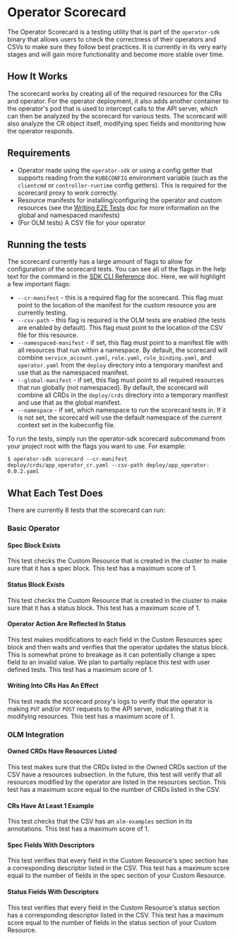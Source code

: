 # Operator Scorecard

The Operator Scorecard is a testing utility that is part of the `operator-sdk` binary that allows users to check the
correctness of their operators and CSVs to make sure they follow best practices. It is currently in its very early
stages and will gain more functionality and become more stable over time.

## How It Works

The scorecard works by creating all of the required resources for the CRs and operator. For the operator
deployment, it also adds another container to the operator's pod that is used to intercept calls to the API server,
which can then be analyzed by the scorecard for various tests. The scorecard will also analyze the CR object itself,
modifying spec fields and monitoring how the operator responds.

## Requirements

- Operator made using the `operator-sdk` or using a config getter that supports reading from the `KUBECONFIG` environment variable (such as the `clientcmd` or `controller-runtime` config getters). This is required for the scorecard proxy to work correctly.
- Resource manifests for installing/configuring the operator and custom resources (see the [Writing E2E Tests][writing-tests] doc for more information on the global and namespaced manifests)
- (For OLM tests) A CSV file for your operator

## Running the tests

The scorecard currently has a large amount of flags to allow for configuration of the scorecard tests. You can see
all of the flags in the help text for the command in the [SDK CLI Reference][cli-reference] doc. Here, we will highlight a few important
flags:

- `--cr-manifest` - this is a required flag for the scorecard. This flag must point to the location of the manifest for the custom resource you are currently testing.
- `--csv-path` - this flag is required is the OLM tests are enabled (the tests are enabled by default). This flag must point to the location of the CSV file for this resource.
- `--namespaced-manifest` - if set, this flag must point to a manifest file with all resources that run within a namespace. By default, the scorecard will combine `service_account.yaml`, `role.yaml`, `role_binding.yaml`, and `operator.yaml` from the `deploy` directory into a temporary manifest and use that as the namespaced manifest.
- `--global-manifest` - if set, this flag must point to all required resources that run globally (not namespaced). By default, the scorecard will combine all CRDs in the `deploy/crds` directory into a temporary manifest and use that as the global manifest.
- `--namespace` - if set, which namespace to run the scorecard tests in. If it is not set, the scorecard will use the default namespace of the current context set in the kubeconfig file.

To run the tests, simply run the operator-sdk scorecard subcommand from your project root with the flags you want to
use. For example:

```console
$ operator-sdk scorecard --cr-manifest deploy/crds/app_operator_cr.yaml --csv-path deploy/app_operator-0.0.2.yaml
```

## What Each Test Does

There are currently 8 tests that the scorecard can run:

### Basic Operator

#### Spec Block Exists

This test checks the Custom Resource that is created in the cluster to make sure that it has a spec block. This test
has a maximum score of 1.

#### Status Block Exists

This test checks the Custom Resource that is created in the cluster to make sure that it has a status block. This
test has a maximum score of 1.

#### Operator Action Are Reflected In Status

This test makes modifications to each field in the Custom Resources spec block and then waits and verifies that the
operator updates the status block. This is somewhat prone to breakage as it can potentially change a spec field to an
invalid value. We plan to partially replace this test with user defined tests. This test has a maximum score of 1.

#### Writing Into CRs Has An Effect

This test reads the scorecard proxy's logs to verify that the operator is making `PUT` and/or `POST` requests to the
API server, indicating that it is modifying resources. This test has a maximum score of 1.

### OLM Integration

#### Owned CRDs Have Resources Listed

This test makes sure that the CRDs listed in the Owned CRDs section of the CSV have a resources subsection. In the
future, this test will verify that all resources modified by the operator are listed in the resources section. This
test has a maximum score equal to the number of CRDs listed in the CSV.

#### CRs Have At Least 1 Example

This test checks that the CSV has an `alm-examples` section in its annotations. This test has a maximum score of 1.

#### Spec Fields With Descriptors

This test verifies that every field in the Custom Resource's spec section has a corresponding descriptor listed in
the CSV. This test has a maximum score equal to the number of fields in the spec section of your Custom Resource.

#### Status Fields With Descriptors

This test verifies that every field in the Custom Resource's status section has a corresponding descriptor listed in
the CSV. This test has a maximum score equal to the number of fields in the status section of your Custom Resource.

[cli-reference]: ../sdk-cli-reference.md#scorecard
[writing-tests]: ./writing-e2e-tests.md
